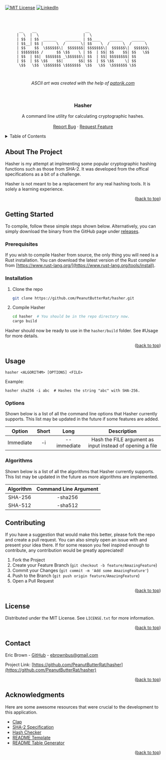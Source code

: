 <a name="readme-top"></a>


[![MIT License][license-shield]][license-url]
[![LinkedIn][linkedin-shield]][linkedin-url]


<!-- PROJECT LOGO -->
<br />
  <div align="center">

```

 __    __                      __                           
|  \  |  \                    |  \                          
| $$  | $$  ______    _______ | $$____    ______    ______  
| $$__| $$ |      \  /       \| $$    \  /      \  /      \ 
| $$    $$  \$$$$$$\|  $$$$$$$| $$$$$$$\|  $$$$$$\|  $$$$$$\
| $$$$$$$$ /      $$ \$$    \ | $$  | $$| $$    $$| $$   \$$
| $$  | $$|  $$$$$$$ _\$$$$$$\| $$  | $$| $$$$$$$$| $$      
| $$  | $$ \$$    $$|       $$| $$  | $$ \$$     \| $$      
 \$$   \$$  \$$$$$$$ \$$$$$$$  \$$   \$$  \$$$$$$$ \$$      
                                                            


```
  <i><p align="center"> ASCII art was created with the help of <a href="https://patorjk.com/software/taag/">patorjk.com</a></p></i>
  
  <br>
  <h3 align="center">Hasher</h3>

  <p align="center">
    A command line utility for calculating cryptographic hashes. 
    <br />
    <br />
    <a href="https://github.com/PeanutButterRat/hasher/issues">Report Bug</a>
    ·
    <a href="https://github.com/PeanutButterRat/hasher/issues">Request Feature</a>
  </p>
</div>



<!-- TABLE OF CONTENTS -->
<details>
  <summary>Table of Contents</summary>
  <ol>
    <li>
      <a href="#about-the-project">About The Project</a>
    </li>
    <li>
      <a href="#getting-started">Getting Started</a>
      <ul>
        <li><a href="#prerequisites">Prerequisites</a></li>
        <li><a href="#installation">Installation</a></li>
      </ul>
    </li>
    <li>
      <a href="#usage">Usage</a>
      <ul>
        <li><a href="#options">Options</a></li>
        <li><a href="#algorithms">Algorithms</a></li>
      </ul>
    </li>
    <li><a href="#contributing">Contributing</a></li>
    <li><a href="#license">License</a></li>
    <li><a href="#contact">Contact</a></li>
    <li><a href="#acknowledgments">Acknowledgments</a></li>
  </ol>
</details>



<!-- ABOUT THE PROJECT -->
## About The Project

Hasher is my attempt at implmenting some popular cryptographic hashing functions such as those from SHA-2. It was developed from the offical specifications as a bit of a challenge.

Hasher is not meant to be a replacement for any real hashing tools. It is solely a learning experience.

<p align="right">(<a href="#readme-top">back to top</a>)</p>

<!-- GETTING STARTED -->
## Getting Started

To compile, follow these simple steps shown below. Alternatively, you can simply download the binary from the GitHub page under [releases](https://github.com/PeanutButterRat/hasher/releases/).

### Prerequisites

If you wish to compile Hasher from source, the only thing you will need is a Rust installation. You can download the latest version of the Rust compiler from [https://www.rust-lang.org/](https://www.rust-lang.org/tools/install).

### Installation

1. Clone the repo
   ```sh
   git clone https://github.com/PeanutButterRat/hasher.git
   ```
2. Compile Hasher
   ```sh
   cd hasher  # You should be in the repo directory now.
   cargo build
   ```

Hasher should now be ready to use in the ```hasher/build``` folder. See #Usage for more details. 


<p align="right">(<a href="#readme-top">back to top</a>)</p>



<!-- USAGE EXAMPLES -->
## Usage

```
hasher <ALGORITHM> [OPTIONS] <FILE>
```

Example:
```
hasher sha256 -i abc  # Hashes the string "abc" with SHA-256.
```

<!-- SUPPORTED OPTIONS -->
### Options
Shown below is a list of all the command line options that Hasher currently supports. This list may be updated in the future if some features are added.

| Option      | Short   | Long          | Description                                                 |
|:-----------:|:-------:|:-------------:|:-----------------------------------------------------------:|
| Immediate   | -i      | --immediate   | Hash the FILE argument as input instead of opening a file   |

<!-- SUPPORTED ALGORITHMS -->
### Algorithms

Shown below is a list of all the algorithms that Hasher currently supports. This list may be updated in the future as more algorithms are implemented.

| Algorithm   | Command Line Argument   |
|:-----------:|:-----------------------:|
| SHA-256     | -sha256                 |
| SHA-512     | -sha512                 |


<!-- CONTRIBUTING -->
## Contributing

If you have a suggestion that would make this better, please fork the repo and create a pull request. You can also simply open an issue with and present your idea there. If for some reason you feel inspired enough to contribute, any contribution would be greatly appreciated!

1. Fork the Project
2. Create your Feature Branch (`git checkout -b feature/AmazingFeature`)
3. Commit your Changes (`git commit -m 'Add some AmazingFeature'`)
4. Push to the Branch (`git push origin feature/AmazingFeature`)
5. Open a Pull Request

<p align="right">(<a href="#readme-top">back to top</a>)</p>



<!-- LICENSE -->
## License

Distributed under the MIT License. See `LICENSE.txt` for more information.

<p align="right">(<a href="#readme-top">back to top</a>)</p>



<!-- CONTACT -->
## Contact

Eric Brown - [GitHub](https://github.com/PeanutButterRat) - ebrownbus@gmail.com

Project Link: [https://github.com/PeanutButterRat/hasher](https://github.com/PeanutButterRat/hasher)

<p align="right">(<a href="#readme-top">back to top</a>)</p>



<!-- ACKNOWLEDGMENTS -->
## Acknowledgments

Here are some awesome resources that were crucial to the development to this application.

* [Clap](https://github.com/clap-rs/clap)
* [SHA-2 Specification](https://csrc.nist.gov/files/pubs/fips/180-2/final/docs/fips180-2.pdf)
* [Hash Checker](https://emn178.github.io/online-tools/sha256.html)
* [README Template](https://github.com/othneildrew/Best-README-Template)
* [README Table Generator](https://www.tablesgenerator.com/markdown_tables)
<p align="right">(<a href="#readme-top">back to top</a>)</p>


[license-shield]: https://img.shields.io/github/license/othneildrew/Best-README-Template.svg?style=for-the-badge
[license-url]: https://github.com/PeanutButterRat/hasher/LICENSE
[linkedin-shield]: https://img.shields.io/badge/-LinkedIn-black.svg?style=for-the-badge&logo=linkedin&colorB=555
[linkedin-url]: https://www.linkedin.com/in/eric-brown-b0a258202/
